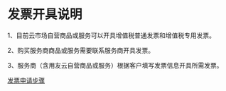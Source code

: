 # 发票开具说明

1、目前云市场自营商品或服务可以开具增值税普通发票和增值税专用发票。

2、购买服务商商品或服务需要联系服务商开具发票。

3、服务商（含用友云自营商品或服务）根据客户填写发票信息开具所需发票。


[发票申请步骤](/doc/cloud_market.html#/md-build/cloud_market/articles/yycloud/2-/fapiaoshenqing.md)